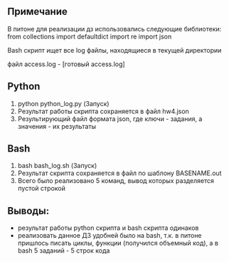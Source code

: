 ## Примечание
В питоне для реализации дз использовались следующие библиотеки:
from collections import defaultdict
import re
import json

Bash скрипт ищет все log файлы, находящиеся в текущей директории

файл access.log - [готовый access.log] 

## Python
1. python python_log.py (Запуск)
2. Результат работы скрипта сохраняется в файл hw4.json
3. Результирующий файл формата json, где ключи - задания, а значения - их результаты

## Bash
1. bash bash_log.sh (Запуск)
2. Результат скрипта сохраняется в файл по шаблону BASENAME.out
3. Всего было реализовано 5 команд, вывод которых разделяется пустой строкой

## Выводы:
- результат работы python скрипта и bash скрипта одинаков
- реализовать данное ДЗ удобней было на bash, т.к. в питоне пришлось писать циклы, функции (получился объемный код), 
  а в bash 5 заданий - 5 строк кода


